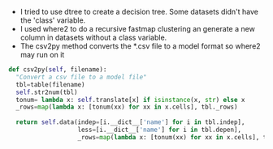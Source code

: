 - I tried to use dtree to create a decision tree. Some datasets didn't have the 'class' variable. 
- I used where2 to do a recursive fastmap clustering an generate a new column in datasets without a class variable.
- The csv2py method converts the *.csv file to a model format so where2 may run on it
```python
def csv2py(self, filename):
  "Convert a csv file to a model file"
  tbl=table(filename)
  self.str2num(tbl)
  tonum= lambda x: self.translate[x] if isinstance(x, str) else x
  _rows=map(lambda x: [tonum(xx) for xx in x.cells], tbl._rows)
  
  return self.data(indep=[i.__dict__['name'] for i in tbl.indep],
                   less=[i.__dict__['name'] for i in tbl.depen],
                   _rows=map(lambda x: [tonum(xx) for xx in x.cells], tbl._rows))
```
